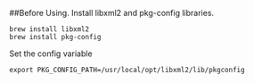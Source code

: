 ##Before Using.
Install libxml2 and pkg-config libraries.

```
brew install libxml2
brew install pkg-config
```

Set the config variable
```
export PKG_CONFIG_PATH=/usr/local/opt/libxml2/lib/pkgconfig 
